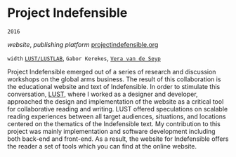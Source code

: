 Project Indefensible
=======
`2016`

_website_, _publishing platform_
[projectindefensible.org](https://projectindefensible.org)

`width` [`LUST/LUSTLAB`](https://lust.nl), `Gabor Kerekes`, [`Vera van de Seyp`](http://veravandeseyp.com)

Project Indefensible emerged out of a series of research and discussion workshops on the global arms business. The result of this collaboration is the educational website and text of Indefensible. In order to stimulate this conversation, [LUST](https://lust.nl), where I worked as a designer and developer, approached the design and implementation of the website as a critical tool for collaborative reading and writing. LUST offered speculations on scalable reading experiences between all target audiences, situations, and locations centered on the thematics of the Indefensible text.
My contribution to this project was mainly implementation and software development including both back-end and front-end. As a result, the website for Indefensible offers the reader a set of tools which you can find at the online website.
